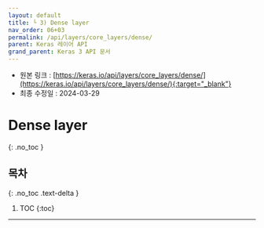 ```yaml
---
layout: default
title: └ 3) Dense layer
nav_order: 06+03
permalink: /api/layers/core_layers/dense/
parent: Keras 레이어 API
grand_parent: Keras 3 API 문서
---
```


* 원본 링크 : [https://keras.io/api/layers/core_layers/dense/](https://keras.io/api/layers/core_layers/dense/){:target="_blank"}
* 최종 수정일 : 2024-03-29

# Dense layer
{: .no_toc }

## 목차
{: .no_toc .text-delta }

1. TOC
{:toc}

---
